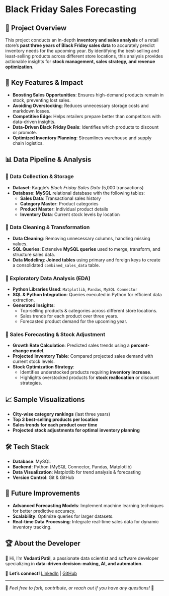 # Black Friday Sales Forecasting

## 📌 Project Overview
This project conducts an in-depth **inventory and sales analysis** of a retail store’s **past three years of Black Friday sales data** to accurately predict inventory needs for the upcoming year. By identifying the best-selling and least-selling products across different store locations, this analysis provides actionable insights for **stock management, sales strategy, and revenue optimization.**

## 🚀 Key Features & Impact
- **Boosting Sales Opportunities**: Ensures high-demand products remain in stock, preventing lost sales.
- **Avoiding Overstocking**: Reduces unnecessary storage costs and markdown losses.
- **Competitive Edge**: Helps retailers prepare better than competitors with data-driven insights.
- **Data-Driven Black Friday Deals**: Identifies which products to discount or promote.
- **Optimized Inventory Planning**: Streamlines warehouse and supply chain logistics.

## 📊 Data Pipeline & Analysis
### 🔹 Data Collection & Storage
- **Dataset**: Kaggle’s *Black Friday Sales Data* (5,000 transactions)
- **Database**: **MySQL** relational database with the following tables:
  - **Sales Data**: Transactional sales history
  - **Category Master**: Product categories
  - **Product Master**: Individual product details
  - **Inventory Data**: Current stock levels by location

### 🔹 Data Cleaning & Transformation
- **Data Cleaning**: Removing unnecessary columns, handling missing values.
- **SQL Queries**: Extensive **MySQL queries** used to merge, transform, and structure sales data.
- **Data Modeling**: **Joined tables** using primary and foreign keys to create a consolidated `combined_sales_data` table.

### 🔹 Exploratory Data Analysis (EDA)
- **Python Libraries Used**: `Matplotlib`, `Pandas`, `MySQL Connector`
- **SQL & Python Integration**: Queries executed in Python for efficient data extraction.
- **Generated Insights**:
  - Top-selling products & categories across different store locations.
  - Sales trends for each product over three years.
  - Forecasted product demand for the upcoming year.

### 🔹 Sales Forecasting & Stock Adjustment
- **Growth Rate Calculation**: Predicted sales trends using a **percent-change model**.
- **Projected Inventory Table**: Compared projected sales demand with current stock levels.
- **Stock Optimization Strategy**:
  - Identifies understocked products requiring **inventory increase**.
  - Highlights overstocked products for **stock reallocation** or discount strategies.
  
## 📈 Sample Visualizations
- **City-wise category rankings** (last three years)
- **Top 3 best-selling products per location**
- **Sales trends for each product over time**
- **Projected stock adjustments for optimal inventory planning**

## 🛠️ Tech Stack
- **Database**: MySQL
- **Backend**: Python (MySQL Connector, Pandas, Matplotlib)
- **Data Visualization**: Matplotlib for trend analysis & forecasting
- **Version Control**: Git & GitHub

## 📌 Future Improvements
- **Advanced Forecasting Models**: Implement machine learning techniques for better predictive accuracy.
- **Scalability**: Optimize queries for larger datasets.
- **Real-time Data Processing**: Integrate real-time sales data for dynamic inventory tracking.

## 🏆 About the Developer
👋 Hi, I’m **Vedanti Patil**, a passionate data scientist and software developer specializing in **data-driven decision-making, AI, and automation.**

🔗 **Let’s connect!** [LinkedIn](https://www.linkedin.com/in/vedanti-patil-038661186/) | [GitHub](https://github.com/VedantiPat)

---
📌 *Feel free to fork, contribute, or reach out if you have any questions!* 🚀

